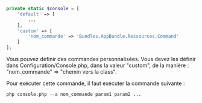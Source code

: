 ```php
private static $console = [
	'default' => [
		...
	],
	'custom' => [
		'nom_commande' => 'Bundles.AppBundle.Ressources.Command'
	]
];
```

Vous pouvez définir des commandes personnalisées. Vous devez les définir dans Configuration/Console.php, dans la valeur "custom", de la manière : "nom_commande" => "chemin vers la class".

Pour exécuter cette commande, il faut exécuter la commande suivante :

```php
php console.php --a nom_commande param1 param2 ...
```
